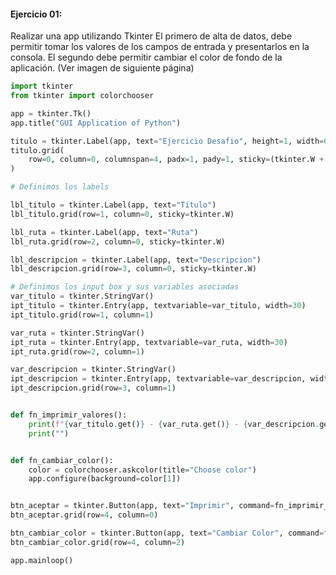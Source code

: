 #### Ejercicio 01:

Realizar una app utilizando Tkinter
El primero de alta de datos, debe permitir tomar los valores de los campos de entrada y presentarlos en la consola.
El segundo debe permitir cambiar el color de fondo de la aplicación. (Ver imagen de siguiente página)

```python
import tkinter
from tkinter import colorchooser

app = tkinter.Tk()
app.title("GUI Application of Python")

titulo = tkinter.Label(app, text="Ejercicio Desafio", height=1, width=60)
titulo.grid(
    row=0, column=0, columnspan=4, padx=1, pady=1, sticky=(tkinter.W + tkinter.S)
)

# Definimos los labels

lbl_titulo = tkinter.Label(app, text="Título")
lbl_titulo.grid(row=1, column=0, sticky=tkinter.W)

lbl_ruta = tkinter.Label(app, text="Ruta")
lbl_ruta.grid(row=2, column=0, sticky=tkinter.W)

lbl_descripcion = tkinter.Label(app, text="Descripcion")
lbl_descripcion.grid(row=3, column=0, sticky=tkinter.W)

# Definimos los input box y sus variables asociadas
var_titulo = tkinter.StringVar()
ipt_titulo = tkinter.Entry(app, textvariable=var_titulo, width=30)
ipt_titulo.grid(row=1, column=1)

var_ruta = tkinter.StringVar()
ipt_ruta = tkinter.Entry(app, textvariable=var_ruta, width=30)
ipt_ruta.grid(row=2, column=1)

var_descripcion = tkinter.StringVar()
ipt_descripcion = tkinter.Entry(app, textvariable=var_descripcion, width=30)
ipt_descripcion.grid(row=3, column=1)


def fn_imprimir_valores():
    print(f"{var_titulo.get()} - {var_ruta.get()} - {var_descripcion.get()}")
    print("")


def fn_cambiar_color():
    color = colorchooser.askcolor(title="Choose color")
    app.configure(background=color[1])


btn_aceptar = tkinter.Button(app, text="Imprimir", command=fn_imprimir_valores)
btn_aceptar.grid(row=4, column=0)

btn_cambiar_color = tkinter.Button(app, text="Cambiar Color", command=fn_cambiar_color)
btn_cambiar_color.grid(row=4, column=2)

app.mainloop()

```
